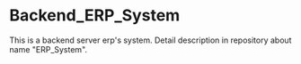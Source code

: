 # Backend_ERP_System

This is a backend server erp's system. Detail description in repository about name "ERP_System".
